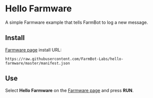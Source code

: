 # Hello Farmware
A simple Farmware example that tells FarmBot to log a new message.

## Install
[Farmware page](https://my.farm.bot/app/farmware) install URL:
```
https://raw.githubusercontent.com/FarmBot-Labs/hello-farmware/master/manifest.json
```

## Use

Select **Hello Farmware** on the [Farmware page](https://my.farm.bot/app/farmware) and press **RUN**.
